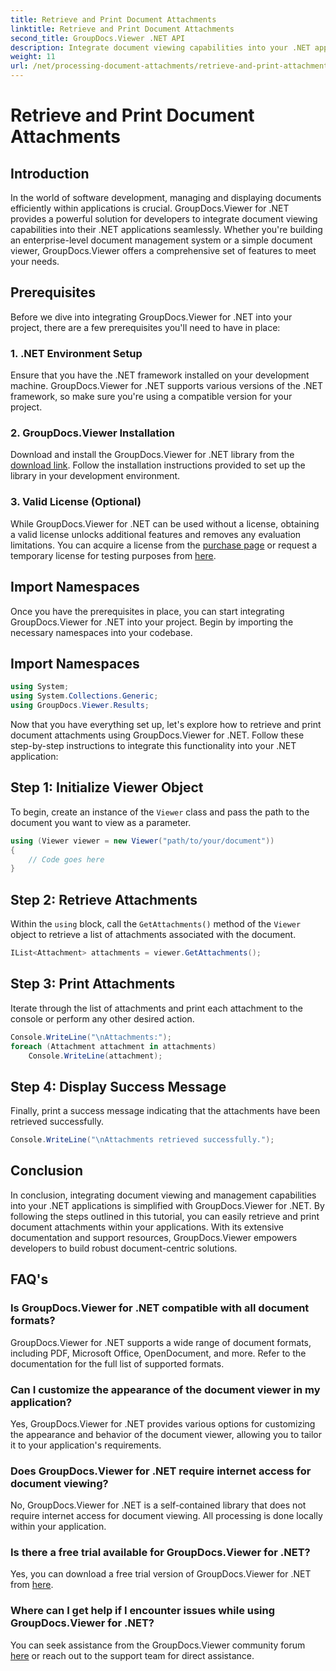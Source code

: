 ```yaml
---
title: Retrieve and Print Document Attachments
linktitle: Retrieve and Print Document Attachments
second_title: GroupDocs.Viewer .NET API
description: Integrate document viewing capabilities into your .NET applications seamlessly with GroupDocs.Viewer for .NET. Retrieve and print document attachments effortlessly.
weight: 11
url: /net/processing-document-attachments/retrieve-and-print-attachments/
---
```


# Retrieve and Print Document Attachments

## Introduction
In the world of software development, managing and displaying documents efficiently within applications is crucial. GroupDocs.Viewer for .NET provides a powerful solution for developers to integrate document viewing capabilities into their .NET applications seamlessly. Whether you're building an enterprise-level document management system or a simple document viewer, GroupDocs.Viewer offers a comprehensive set of features to meet your needs.
## Prerequisites
Before we dive into integrating GroupDocs.Viewer for .NET into your project, there are a few prerequisites you'll need to have in place:
### 1. .NET Environment Setup
Ensure that you have the .NET framework installed on your development machine. GroupDocs.Viewer for .NET supports various versions of the .NET framework, so make sure you're using a compatible version for your project.
### 2. GroupDocs.Viewer Installation
Download and install the GroupDocs.Viewer for .NET library from the [download link](https://releases.groupdocs.com/viewer/net/). Follow the installation instructions provided to set up the library in your development environment.
### 3. Valid License (Optional)
While GroupDocs.Viewer for .NET can be used without a license, obtaining a valid license unlocks additional features and removes any evaluation limitations. You can acquire a license from the [purchase page](https://purchase.groupdocs.com/buy) or request a temporary license for testing purposes from [here](https://purchase.groupdocs.com/temporary-license/).

## Import Namespaces
Once you have the prerequisites in place, you can start integrating GroupDocs.Viewer for .NET into your project. Begin by importing the necessary namespaces into your codebase.
## Import Namespaces
```csharp
using System;
using System.Collections.Generic;
using GroupDocs.Viewer.Results;
```

Now that you have everything set up, let's explore how to retrieve and print document attachments using GroupDocs.Viewer for .NET. Follow these step-by-step instructions to integrate this functionality into your .NET application:
## Step 1: Initialize Viewer Object
To begin, create an instance of the `Viewer` class and pass the path to the document you want to view as a parameter.
```csharp
using (Viewer viewer = new Viewer("path/to/your/document"))
{
    // Code goes here
}
```
## Step 2: Retrieve Attachments
Within the `using` block, call the `GetAttachments()` method of the `Viewer` object to retrieve a list of attachments associated with the document.
```csharp
IList<Attachment> attachments = viewer.GetAttachments();
```
## Step 3: Print Attachments
Iterate through the list of attachments and print each attachment to the console or perform any other desired action.
```csharp
Console.WriteLine("\nAttachments:");
foreach (Attachment attachment in attachments)
    Console.WriteLine(attachment);
```
## Step 4: Display Success Message
Finally, print a success message indicating that the attachments have been retrieved successfully.
```csharp
Console.WriteLine("\nAttachments retrieved successfully.");
```

## Conclusion
In conclusion, integrating document viewing and management capabilities into your .NET applications is simplified with GroupDocs.Viewer for .NET. By following the steps outlined in this tutorial, you can easily retrieve and print document attachments within your applications. With its extensive documentation and support resources, GroupDocs.Viewer empowers developers to build robust document-centric solutions.
## FAQ's
### Is GroupDocs.Viewer for .NET compatible with all document formats?
GroupDocs.Viewer for .NET supports a wide range of document formats, including PDF, Microsoft Office, OpenDocument, and more. Refer to the documentation for the full list of supported formats.
### Can I customize the appearance of the document viewer in my application?
Yes, GroupDocs.Viewer for .NET provides various options for customizing the appearance and behavior of the document viewer, allowing you to tailor it to your application's requirements.
### Does GroupDocs.Viewer for .NET require internet access for document viewing?
No, GroupDocs.Viewer for .NET is a self-contained library that does not require internet access for document viewing. All processing is done locally within your application.
### Is there a free trial available for GroupDocs.Viewer for .NET?
Yes, you can download a free trial version of GroupDocs.Viewer for .NET from [here](https://releases.groupdocs.com/).
### Where can I get help if I encounter issues while using GroupDocs.Viewer for .NET?
You can seek assistance from the GroupDocs.Viewer community forum [here](https://forum.groupdocs.com/c/viewer/9) or reach out to the support team for direct assistance.
